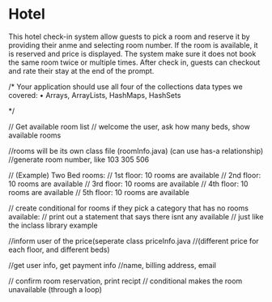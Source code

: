 # Hotel


This hotel check-in system allow guests to pick a room and reserve it by providing their anme and selecting room number.
If the room is available, it is reserved and price is displayed. The system make sure it does not book the same room twice or multiple times.
After check in, guests can checkout and rate their stay at the end of the prompt.




/* Your application should use all four of the collections data types we covered: • Arrays, ArrayLists, HashMaps, HashSets

*/

// Get available room list // welcome the user, ask how many beds, show available rooms

//rooms will be its own class file (roomInfo.java) (can use has-a relationship) //generate room number, like 103 305 506

// (Example) Two Bed rooms: // 1st floor: 10 rooms are available // 2nd floor: 10 rooms are available // 3rd floor: 10 rooms are available // 4th floor: 10 rooms are available // 5th floor: 10 rooms are available

// create conditional for rooms if they pick a category that has no rooms available: // print out a statement that says there isnt any available // just like the inclass library example

//inform user of the price(seperate class priceInfo.java //(different price for each floor, and different beds)

//get user info, get payment info //name, billing address, email

// confirm room reservation, print recipt // conditional makes the room unavailable (through a loop)
